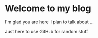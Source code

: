 # Welcome to my blog

I'm glad you are here. I plan to talk about ...

Just here to use GitHub for random stuff
